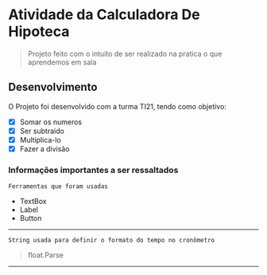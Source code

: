 # Atividade da Calculadora De Hipoteca

> Projeto feito com o intuito de ser realizado na pratica o que aprendemos em sala

## Desenvolvimento
O Projeto foi desenvolvido com a turma TI21, tendo como objetivo:

- [x] Somar os numeros
- [x] Ser subtraido
- [x] Multiplica-lo
- [x] Fazer a divisão 

### Informações importantes a ser ressaltados

`Ferramentas que foram usadas`
- TextBox
- Label
- Button 
---
`String usada para definir o formato do tempo no cronômetro`

> float.Parse
---


